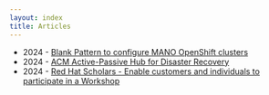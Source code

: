 ```yaml
---
layout: index
title: Articles
---
```


- 2024 - [Blank Pattern to configure MANO OpenShift clusters](https://jtovarro.github.io/blog/Blank-Validated-Pattern/)
- 2024 - [ACM Active-Passive Hub for Disaster Recovery](https://jtovarro.github.io/blog/ACM-Active-Pasive/)
- 2024 - [Red Hat Scholars - Enable customers and individuals to participate in a Workshop](https://jtovarro.github.io/blog/RedHatScholars/)
